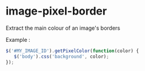 image-pixel-border
==================

Extract the main colour of an image's borders

Example :

 ```javascript
$('#MY_IMAGE_ID').getPixelColor(function(color) {
	$('body').css('background', color);
});
```